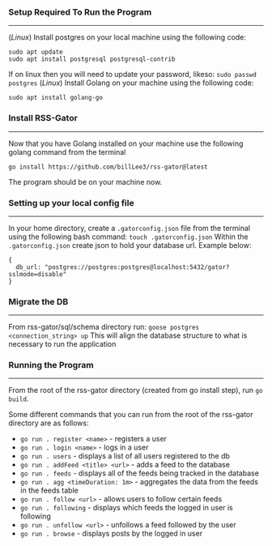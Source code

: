 ### Setup Required To Run the Program
---
(*Linux*) 
Install postgres on your local machine using the following code:
```
sudo apt update
sudo apt install postgresql postgresql-contrib
```
If on linux then you will need to update your password, likeso:
`sudo passwd postgres`
(*Linux*) 
Install Golang on your machine using the following code:
```
sudo apt install golang-go
```
### Install RSS-Gator
---
Now that you have Golang installed on your machine use the following golang command from the terminal
```
go install https://github.com/billLee3/rss-gator@latest
```
The program should be on your machine now. 

### Setting up your local config file
---
In your home directory, create a `.gatorconfig.json` file from the terminal using the following bash command:
`touch .gatorconfig.json`
Within the `.gatorconfig.json` create json to hold your database url. Example below:
```
{
  db_url: "postgres://postgres:postgres@localhost:5432/gator?sslmode=disable"
}
```
### Migrate the DB
---
From rss-gator/sql/schema directory run:
`goose postgres <connection_string> up`
This will align the database structure to what is necessary to run the application
### Running the Program
---
From the root of the rss-gator directory (created from go install step), run `go build`.

Some different commands that you can run from the root of the rss-gator directory are as follows:
- `go run . register <name>` - registers a user
- `go run . login <name>` - logs in a user
- `go run . users` - displays a list of all users registered to the db
- `go run . addFeed <title> <url>` - adds a feed to the database
- `go run . feeds` - displays all of the feeds being tracked in the database
- `go run . agg <timeDuration: 1m>` - aggregates the data from the feeds in the feeds table
- `go run . follow <url>` - allows users to follow certain feeds
- `go run . following` - displays which feeds the logged in user is following
- `go run . unfollow <url>` - unfollows a feed followed by the user
- `go run . browse` - displays posts by the logged in user




